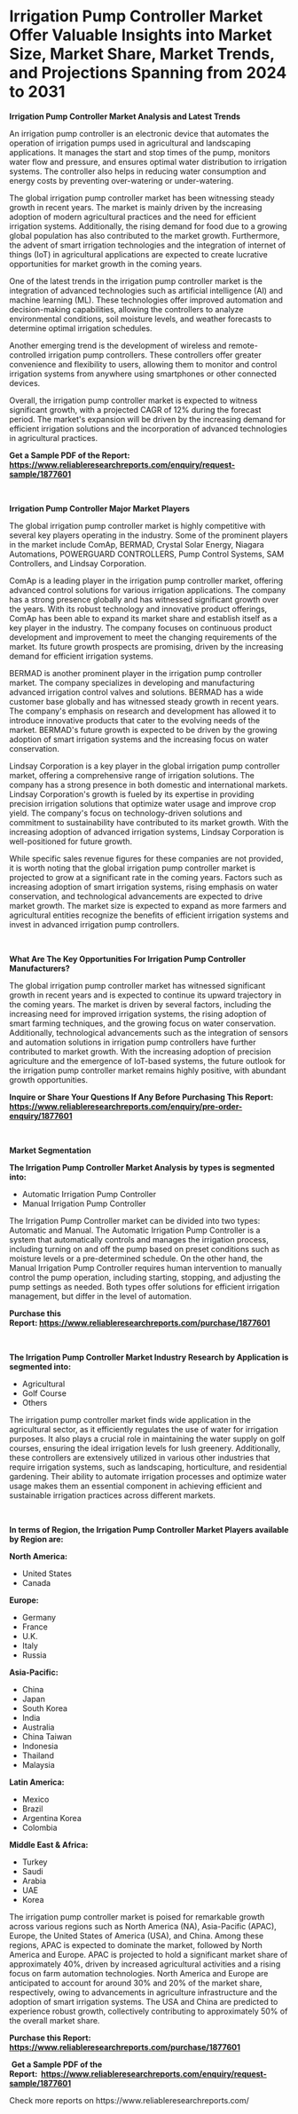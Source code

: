 <p><h1>Irrigation Pump Controller Market Offer Valuable Insights into Market Size, Market Share, Market Trends, and Projections Spanning from 2024 to 2031</h1></p><p><strong>Irrigation Pump Controller Market Analysis and Latest Trends</strong></p>
<p><p>An irrigation pump controller is an electronic device that automates the operation of irrigation pumps used in agricultural and landscaping applications. It manages the start and stop times of the pump, monitors water flow and pressure, and ensures optimal water distribution to irrigation systems. The controller also helps in reducing water consumption and energy costs by preventing over-watering or under-watering.</p><p>The global irrigation pump controller market has been witnessing steady growth in recent years. The market is mainly driven by the increasing adoption of modern agricultural practices and the need for efficient irrigation systems. Additionally, the rising demand for food due to a growing global population has also contributed to the market growth. Furthermore, the advent of smart irrigation technologies and the integration of internet of things (IoT) in agricultural applications are expected to create lucrative opportunities for market growth in the coming years.</p><p>One of the latest trends in the irrigation pump controller market is the integration of advanced technologies such as artificial intelligence (AI) and machine learning (ML). These technologies offer improved automation and decision-making capabilities, allowing the controllers to analyze environmental conditions, soil moisture levels, and weather forecasts to determine optimal irrigation schedules.</p><p>Another emerging trend is the development of wireless and remote-controlled irrigation pump controllers. These controllers offer greater convenience and flexibility to users, allowing them to monitor and control irrigation systems from anywhere using smartphones or other connected devices.</p><p>Overall, the irrigation pump controller market is expected to witness significant growth, with a projected CAGR of 12% during the forecast period. The market's expansion will be driven by the increasing demand for efficient irrigation solutions and the incorporation of advanced technologies in agricultural practices.</p></p>
<p><strong>Get a Sample PDF of the Report:&nbsp; <a href="https://www.reliableresearchreports.com/enquiry/request-sample/1877601">https://www.reliableresearchreports.com/enquiry/request-sample/1877601</a></strong></p>
<p>&nbsp;</p>
<p><strong>Irrigation Pump Controller Major Market Players</strong></p>
<p><p>The global irrigation pump controller market is highly competitive with several key players operating in the industry. Some of the prominent players in the market include ComAp, BERMAD, Crystal Solar Energy, Niagara Automations, POWERGUARD CONTROLLERS, Pump Control Systems, SAM Controllers, and Lindsay Corporation.</p><p>ComAp is a leading player in the irrigation pump controller market, offering advanced control solutions for various irrigation applications. The company has a strong presence globally and has witnessed significant growth over the years. With its robust technology and innovative product offerings, ComAp has been able to expand its market share and establish itself as a key player in the industry. The company focuses on continuous product development and improvement to meet the changing requirements of the market. Its future growth prospects are promising, driven by the increasing demand for efficient irrigation systems.</p><p>BERMAD is another prominent player in the irrigation pump controller market. The company specializes in developing and manufacturing advanced irrigation control valves and solutions. BERMAD has a wide customer base globally and has witnessed steady growth in recent years. The company's emphasis on research and development has allowed it to introduce innovative products that cater to the evolving needs of the market. BERMAD's future growth is expected to be driven by the growing adoption of smart irrigation systems and the increasing focus on water conservation.</p><p>Lindsay Corporation is a key player in the global irrigation pump controller market, offering a comprehensive range of irrigation solutions. The company has a strong presence in both domestic and international markets. Lindsay Corporation's growth is fueled by its expertise in providing precision irrigation solutions that optimize water usage and improve crop yield. The company's focus on technology-driven solutions and commitment to sustainability have contributed to its market growth. With the increasing adoption of advanced irrigation systems, Lindsay Corporation is well-positioned for future growth.</p><p>While specific sales revenue figures for these companies are not provided, it is worth noting that the global irrigation pump controller market is projected to grow at a significant rate in the coming years. Factors such as increasing adoption of smart irrigation systems, rising emphasis on water conservation, and technological advancements are expected to drive market growth. The market size is expected to expand as more farmers and agricultural entities recognize the benefits of efficient irrigation systems and invest in advanced irrigation pump controllers.</p></p>
<p>&nbsp;</p>
<p><strong>What Are The Key Opportunities For Irrigation Pump Controller Manufacturers?</strong></p>
<p><p>The global irrigation pump controller market has witnessed significant growth in recent years and is expected to continue its upward trajectory in the coming years. The market is driven by several factors, including the increasing need for improved irrigation systems, the rising adoption of smart farming techniques, and the growing focus on water conservation. Additionally, technological advancements such as the integration of sensors and automation solutions in irrigation pump controllers have further contributed to market growth. With the increasing adoption of precision agriculture and the emergence of IoT-based systems, the future outlook for the irrigation pump controller market remains highly positive, with abundant growth opportunities.</p></p>
<p><strong>Inquire or Share Your Questions If Any Before Purchasing This Report: <a href="https://www.reliableresearchreports.com/enquiry/pre-order-enquiry/1877601">https://www.reliableresearchreports.com/enquiry/pre-order-enquiry/1877601</a></strong></p>
<p>&nbsp;</p>
<p><strong>Market Segmentation</strong></p>
<p><strong>The Irrigation Pump Controller Market Analysis by types is segmented into:</strong></p>
<p><ul><li>Automatic Irrigation Pump Controller</li><li>Manual Irrigation Pump Controller</li></ul></p>
<p><p>The Irrigation Pump Controller market can be divided into two types: Automatic and Manual. The Automatic Irrigation Pump Controller is a system that automatically controls and manages the irrigation process, including turning on and off the pump based on preset conditions such as moisture levels or a pre-determined schedule. On the other hand, the Manual Irrigation Pump Controller requires human intervention to manually control the pump operation, including starting, stopping, and adjusting the pump settings as needed. Both types offer solutions for efficient irrigation management, but differ in the level of automation.</p></p>
<p><strong>Purchase this Report:&nbsp;<a href="https://www.reliableresearchreports.com/purchase/1877601">https://www.reliableresearchreports.com/purchase/1877601</a></strong></p>
<p>&nbsp;</p>
<p><strong>The Irrigation Pump Controller Market Industry Research by Application is segmented into:</strong></p>
<p><ul><li>Agricultural</li><li>Golf Course</li><li>Others</li></ul></p>
<p><p>The irrigation pump controller market finds wide application in the agricultural sector, as it efficiently regulates the use of water for irrigation purposes. It also plays a crucial role in maintaining the water supply on golf courses, ensuring the ideal irrigation levels for lush greenery. Additionally, these controllers are extensively utilized in various other industries that require irrigation systems, such as landscaping, horticulture, and residential gardening. Their ability to automate irrigation processes and optimize water usage makes them an essential component in achieving efficient and sustainable irrigation practices across different markets.</p></p>
<p>&nbsp;</p>
<p><strong>In terms of Region, the Irrigation Pump Controller Market Players available by Region are:</strong></p>
<p>
    <p> <strong> North America: </strong>
        <ul>
            <li>United States</li>
            <li>Canada</li>
        </ul>
        </p> 
    <p> <strong> Europe: </strong>
        <ul>
            <li>Germany</li>
            <li>France</li>
            <li>U.K.</li>
            <li>Italy</li>
            <li>Russia</li>
        </ul>
        </p> 
    <p> <strong> Asia-Pacific: </strong>
        <ul>
            <li>China</li>
            <li>Japan</li>
            <li>South Korea</li>
            <li>India</li>
            <li>Australia</li>
            <li>China Taiwan</li>
            <li>Indonesia</li>
            <li>Thailand</li>
            <li>Malaysia</li>
        </ul>
        </p> 
    <p> <strong> Latin America: </strong>
        <ul>
            <li>Mexico</li>
            <li>Brazil</li>
            <li>Argentina Korea</li>
            <li>Colombia</li>
        </ul>
        </p> 
    <p> <strong> Middle East & Africa: </strong>
        <ul>
            <li>Turkey</li>
            <li>Saudi</li>
            <li>Arabia</li>
            <li>UAE</li>
            <li>Korea</li>
        </ul>
    </p>
    </p>
<p><p>The irrigation pump controller market is poised for remarkable growth across various regions such as North America (NA), Asia-Pacific (APAC), Europe, the United States of America (USA), and China. Among these regions, APAC is expected to dominate the market, followed by North America and Europe. APAC is projected to hold a significant market share of approximately 40%, driven by increased agricultural activities and a rising focus on farm automation technologies. North America and Europe are anticipated to account for around 30% and 20% of the market share, respectively, owing to advancements in agriculture infrastructure and the adoption of smart irrigation systems. The USA and China are predicted to experience robust growth, collectively contributing to approximately 50% of the overall market share.</p></p>
<p><strong>Purchase this Report: <a href="https://www.reliableresearchreports.com/purchase/1877601">https://www.reliableresearchreports.com/purchase/1877601</a></strong></p>
<p>&nbsp;<strong>Get a Sample PDF of the Report:&nbsp;&nbsp;<a href="https://www.reliableresearchreports.com/enquiry/request-sample/1877601">https://www.reliableresearchreports.com/enquiry/request-sample/1877601</a></strong></p>
<p><strong></strong></p>
<p>Check more reports on https://www.reliableresearchreports.com/</p>